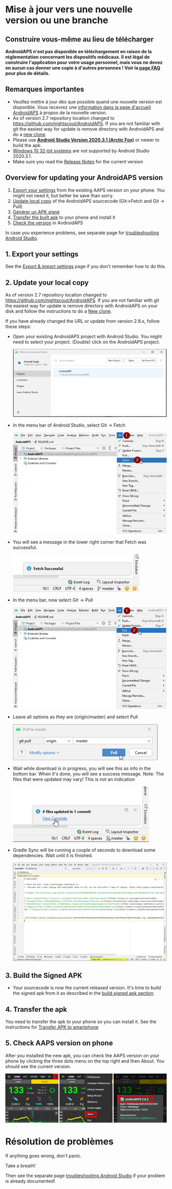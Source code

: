 # Mise à jour vers une nouvelle version ou une branche

## Construire vous-même au lieu de télécharger

**AndroidAPS n'est pas disponible en téléchargement en raison de la réglementation concernant les dispositifs médicaux. Il est légal de construire l'application pour votre usage personnel, mais vous ne devez en aucun cas donner une copie à d'autres personnes ! Voir la [page FAQ](../Getting-Started/FAQ.md) pour plus de détails.**

## Remarques importantes

* Veuillez mettre à jour dès que possible quand une nouvelle version est disponible. Vous recevrez une [information dans la page d'accueil AndroidAPS](../Installing-AndroidAPS/Releasenotes#notes-de-version) à propos de la nouvelle version.
* As of version 2.7 repository location changed to <https://github.com/nightscout/AndroidAPS>. If you are not familiar with git the easiest way for update is remove directory with AndroidAPS and do a [new clone](../Installing-AndroidAPS/Building-APK.md).
* Please use **[Android Studio Version 2020.3.1 (Arctic Fox)](https://developer.android.com/studio/)** or newer to build the apk.
* [Windows 10 32-bit systems](../Installing-AndroidAPS/troubleshooting_androidstudio#unable-to-start-daemon-process) are not supported by Android Studio 2020.3.1.
* Make sure you read the [Release Notes](../Installing-AndroidAPS/Releasenotes) for the current version

## Overview for updating your AndroidAPS version

1. [Export your settings](../Usage/ExportImportSettings#export-settings) from the existing AAPS version on your phone. You might not need it, but better be save than sorry.
2. [Update local copy](../Installing-AndroidAPS/Update-to-new-version#update-your-local-copy) of the AndroidAPS sourcecode (Git->Fetch and Git -> Pull)
3. [Générer un APK signé](../Installing-AndroidAPS/Update-to-new-version#generate-signed-apk)
4. [Transfer the built apk](../Installing-AndroidAPS/Building-APK.html#transfer-apk-to-smartphone) to your phone and install it
5. [Check the version](#troubleshooting) in AndroidAPS

In case you experience problems, see separate page for [troubleshooting Android Studio](../Installing-AndroidAPS/troubleshooting_androidstudio.rst).

## 1. Export your settings

See the [Export & import settings](../Usage/ExportImportSettings#export-settings) page if you don't remember how to do this.

## 2. Update your local copy

As of version 2.7 repository location changed to <https://github.com/nightscout/AndroidAPS>. If you are not familiar with git the easiest way for update is remove directory with AndroidAPS on your disk and follow the instructions to do a [New clone](../Installing-AndroidAPS/Building-APK.md).

If you have already changed the URL or update from version 2.8.x, follow these steps:

* Open your existing AndroidAPS project with Android Studio. You might need to select your project. (Double) click on the AndroidAPS project.
    
    ![Android Studio - Select Project](../images/update/01_ProjectSelection.png)

* In the menu bar of Android Studio, select Git -> Fetch
    
    ![Android Studio Menu - Git - Fetch](../images/update/02_GitFetch.png)

* You will see a message in the lower right corner that Fetch was successful.
    
    ![Android Studio Menu - Git - Fetch successful](../images/update/03_GitFetchSuccessful.png)

* In the menu bar, now select Git -> Pull
    
    ![Android Studio Menu - Git - Pull](../images/update/04_GitPull.png)

* Leave all options as they are (origin/master) and select Pull
    
    ![Android Studio - Git - Pull dialog](../images/update/05_GitPullOptions.png)

* Wait while download is in progress, you will see this as info in the bottom bar. When it's done, you will see a success message. Note: The files that were updated may vary! This is not an indication
    
    ![Android Studio - Pull successful](../images/update/06_GitPullSuccess.png)

* Gradle Sync will be running a couple of seconds to download some dependencies. Wait until it is finished.
    
    ![Android Studio - Gradle Sync](../images/studioSetup/40_BackgroundTasks.png)

## 3. Build the Signed APK

* Your sourcecode is now the current released version. It's time to build the signed apk from it as described in the [build signed apk section](../Installing-AndroidAPS/Building-APK.html#generate-signed-apk).

## 4. Transfer the apk

You need to transfer the apk to your phone so you can install it. See the instructions for [Transfer APK to smartphone](../Installing-AndroidAPS/Building-APK.html#transfer-apk-to-smartphone)

## 5. Check AAPS version on phone

After you installed the new apk, you can check the AAPS version on your phone by clicking the three dots menu on the top right and then About. You should see the current version.

![AAPS version installed](../images/Update_VersionCheck282.png)

# Résolution de problèmes

If anything goes wrong, don't panic.

Take a breath!

Then see the separate page [troubleshooting Android Studio](../Installing-AndroidAPS/troubleshooting_androidstudio.rst) if your problem is already documented!